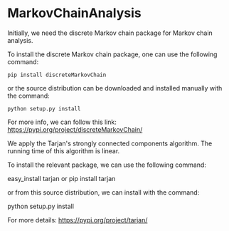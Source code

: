 # MarkovChainAnalysis

Initially, we need the discrete Markov chain package for Markov chain analysis.

To install the discrete Markov chain package, one can use the following command:
```
pip install discreteMarkovChain
```
or the source distribution can be downloaded and installed manually with the command:

```
python setup.py install
```
For more info, we can follow this link: https://pypi.org/project/discreteMarkovChain/

We apply the Tarjan's strongly connected components algorithm. The running time of this algorithm is linear.

To install the relevant package, we can use the following command:

easy_install tarjan or pip install tarjan

or from this source distribution, we can install with the command:

python setup.py install

For more details: https://pypi.org/project/tarjan/


